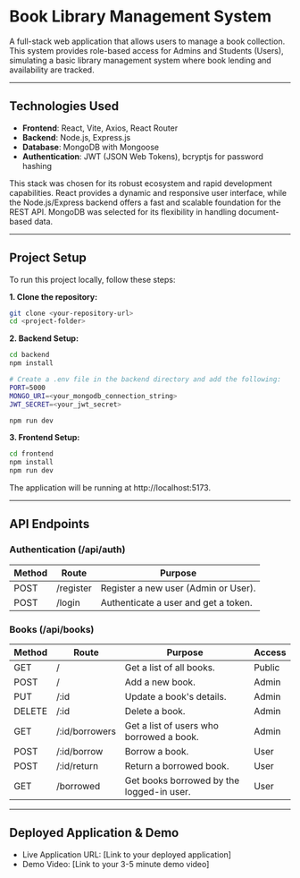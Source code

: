 # Book Library Management System

A full-stack web application that allows users to manage a book collection. This system provides role-based access for Admins and Students (Users), simulating a basic library management system where book lending and availability are tracked.

---

## Technologies Used

* **Frontend**: React, Vite, Axios, React Router
* **Backend**: Node.js, Express.js
* **Database**: MongoDB with Mongoose
* **Authentication**: JWT (JSON Web Tokens), bcryptjs for password hashing

This stack was chosen for its robust ecosystem and rapid development capabilities. React provides a dynamic and responsive user interface, while the Node.js/Express backend offers a fast and scalable foundation for the REST API. MongoDB was selected for its flexibility in handling document-based data.

---

## Project Setup

To run this project locally, follow these steps:

**1. Clone the repository:**
```bash
git clone <your-repository-url>
cd <project-folder>
```

**2. Backend Setup:**
```bash
cd backend
npm install

# Create a .env file in the backend directory and add the following:
PORT=5000
MONGO_URI=<your_mongodb_connection_string>
JWT_SECRET=<your_jwt_secret>

npm run dev
```

**3. Frontend Setup:**
```bash
cd frontend
npm install
npm run dev
```

The application will be running at http://localhost:5173.

---

## API Endpoints

### Authentication (/api/auth)
| Method | Route     | Purpose                                  |
|--------|-----------|------------------------------------------|
| POST   | /register | Register a new user (Admin or User).     |
| POST   | /login    | Authenticate a user and get a token.     |

### Books (/api/books)
| Method | Route           | Purpose                          | Access |
|--------|-----------------|----------------------------------|--------|
| GET    | /               | Get a list of all books.         | Public |
| POST   | /               | Add a new book.                  | Admin  |
| PUT    | /:id            | Update a book's details.         | Admin  |
| DELETE | /:id            | Delete a book.                   | Admin  |
| GET    | /:id/borrowers  | Get a list of users who borrowed a book. | Admin |
| POST   | /:id/borrow     | Borrow a book.                   | User   |
| POST   | /:id/return     | Return a borrowed book.          | User   |
| GET    | /borrowed       | Get books borrowed by the logged-in user. | User |

---

## Deployed Application & Demo

- Live Application URL: [Link to your deployed application]  
- Demo Video: [Link to your 3-5 minute demo video]
